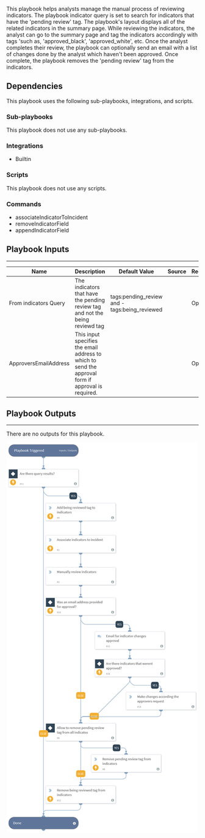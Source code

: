 This playbook helps analysts manage the manual process of reviewing indicators. The playbook indicator query is set to search for indicators that have the 'pending review' tag. The playbook's layout displays all of the related indicators in the summary page. While reviewing the indicators, the analyst can go to the summary page and tag the indicators accordingly with tags 'such as, 'approved_black', 'approved_white', etc. Once the analyst completes their review, the playbook can optionally send an email with a list of changes done by the analyst which haven't been approved. Once complete, the playbook removes the 'pending review' tag from the indicators.

## Dependencies
This playbook uses the following sub-playbooks, integrations, and scripts.

### Sub-playbooks
This playbook does not use any sub-playbooks.

### Integrations
* Builtin

### Scripts
This playbook does not use any scripts.

### Commands
* associateIndicatorToIncident
* removeIndicatorField
* appendIndicatorField

## Playbook Inputs
---

| **Name** | **Description** | **Default Value** | **Source** | **Required** |
| --- | --- | --- | --- | --- |
| From indicators Query | The indicators that have the pending review tag and not the being reviewd tag | tags:pending_review and -tags:being_reviewed |  | Optional |
| ApproversEmailAddress | This input specifies the email address to which to send the approval form if approval is required. |  |  | Optional |

## Playbook Outputs
---
There are no outputs for this playbook.

![TIM - Review Indicators Manually](https://raw.githubusercontent.com/demisto/content/master/docs/images/playbooks/TIM_-_Review_Indicators_Manually.png)
